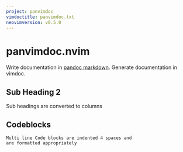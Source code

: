 ```yaml
---
project: panvimdoc
vimdoctitle: panvimdoc.txt
neovimversion: v0.5.0
---
```


# panvimdoc.nvim

Write documentation in [pandoc markdown](https://pandoc.org/MANUAL.html).
Generate documentation in vimdoc.

## Sub Heading 2

Sub headings are converted to columns

## Codeblocks

```
Multi line Code blocks are indented 4 spaces and
are formatted appropriately
```
